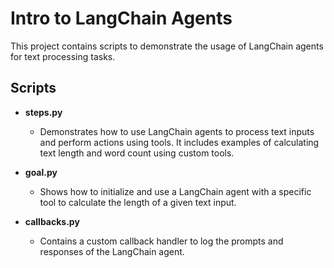 # Intro to LangChain Agents

This project contains scripts to demonstrate the usage of LangChain agents for text processing tasks.

## Scripts

- **steps.py**
  - Demonstrates how to use LangChain agents to process text inputs and perform actions using tools. It includes examples of calculating text length and word count using custom tools.

- **goal.py**
  - Shows how to initialize and use a LangChain agent with a specific tool to calculate the length of a given text input.

- **callbacks.py**
  - Contains a custom callback handler to log the prompts and responses of the LangChain agent.